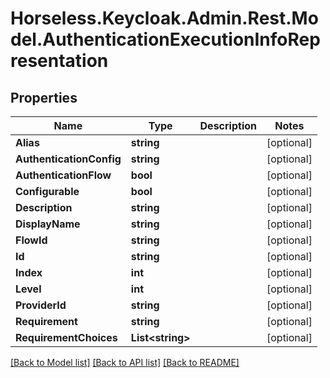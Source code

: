 # Horseless.Keycloak.Admin.Rest.Model.AuthenticationExecutionInfoRepresentation

## Properties

Name | Type | Description | Notes
------------ | ------------- | ------------- | -------------
**Alias** | **string** |  | [optional] 
**AuthenticationConfig** | **string** |  | [optional] 
**AuthenticationFlow** | **bool** |  | [optional] 
**Configurable** | **bool** |  | [optional] 
**Description** | **string** |  | [optional] 
**DisplayName** | **string** |  | [optional] 
**FlowId** | **string** |  | [optional] 
**Id** | **string** |  | [optional] 
**Index** | **int** |  | [optional] 
**Level** | **int** |  | [optional] 
**ProviderId** | **string** |  | [optional] 
**Requirement** | **string** |  | [optional] 
**RequirementChoices** | **List&lt;string&gt;** |  | [optional] 

[[Back to Model list]](../README.md#documentation-for-models) [[Back to API list]](../README.md#documentation-for-api-endpoints) [[Back to README]](../README.md)

